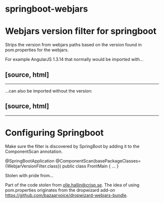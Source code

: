 # springboot-webjars 

Webjars version filter for springboot
=====================================

Strips the version from webjars paths based on the version found in pom.properties for the webjars.

For example AngularJS 1.3.14 that normally would be imported with...

[source, html]
---
<script src="webjars/angularjs/1.3.14/angular.js"></script> 
---

...can also be imported without the version:

[source, html]
---
<script src="webjars/angularjs/angular.js"></script>
---

Configuring Springboot
======================

Make sure the filter is discovered by SpringBoot by adding it
to the ComponentScan annotation.

@SpringBootApplication
@ComponentScan(basePackageClasses={WebjarVersionFilter.class})
public class FrontMain {
...
}

Stolen with pride from...

Part of the code stolen from olle.hallin@crisp.se. 
The idea of using pom.properties originates from the
dropwizard add-on https://github.com/bazaarvoice/dropwizard-webjars-bundle.
